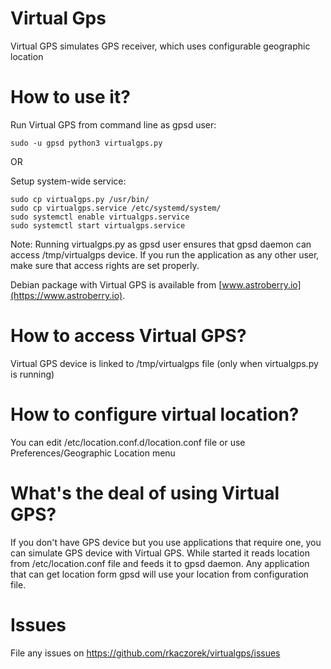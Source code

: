 # Virtual Gps
Virtual GPS simulates GPS receiver, which uses configurable geographic location

# How to use it?
Run Virtual GPS from command line as gpsd user:
```
sudo -u gpsd python3 virtualgps.py
```

OR

Setup system-wide service:
```
sudo cp virtualgps.py /usr/bin/
sudo cp virtualgps.service /etc/systemd/system/
sudo systemctl enable virtualgps.service
sudo systemctl start virtualgps.service
```
Note: Running virtualgps.py as gpsd user ensures that gpsd daemon can access /tmp/virtualgps device.
If you run the application as any other user, make sure that access rights are set properly.

Debian package with Virtual GPS is available from [www.astroberry.io](https://www.astroberry.io).

# How to access Virtual GPS?
Virtual GPS device is linked to /tmp/virtualgps file (only when virtualgps.py is running)

# How to configure virtual location?
You can edit /etc/location.conf.d/location.conf file or use Preferences/Geographic Location menu

# What's the deal of using Virtual GPS?
If you don't have GPS device but you use applications that require one, you can simulate GPS device with Virtual GPS.
While started it reads location from /etc/location.conf file and feeds it to gpsd daemon. Any application that
can get location form gpsd will use your location from configuration file.

# Issues
File any issues on https://github.com/rkaczorek/virtualgps/issues

